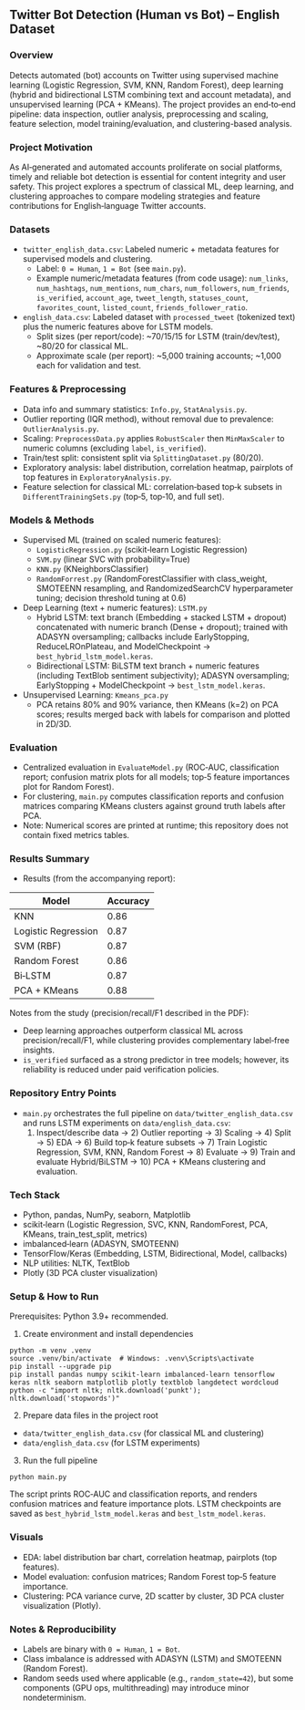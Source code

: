 ## Twitter Bot Detection (Human vs Bot) – English Dataset

### Overview
Detects automated (bot) accounts on Twitter using supervised machine learning (Logistic Regression, SVM, KNN, Random Forest), deep learning (hybrid and bidirectional LSTM combining text and account metadata), and unsupervised learning (PCA + KMeans). The project provides an end‑to‑end pipeline: data inspection, outlier analysis, preprocessing and scaling, feature selection, model training/evaluation, and clustering-based analysis.

### Project Motivation
As AI‑generated and automated accounts proliferate on social platforms, timely and reliable bot detection is essential for content integrity and user safety. This project explores a spectrum of classical ML, deep learning, and clustering approaches to compare modeling strategies and feature contributions for English‑language Twitter accounts.

### Datasets
- `twitter_english_data.csv`: Labeled numeric + metadata features for supervised models and clustering.
  - Label: `0 = Human`, `1 = Bot` (see `main.py`).
  - Example numeric/metadata features (from code usage): `num_links`, `num_hashtags`, `num_mentions`, `num_chars`, `num_followers`, `num_friends`, `is_verified`, `account_age`, `tweet_length`, `statuses_count`, `favorites_count`, `listed_count`, `friends_follower_ratio`.
- `english_data.csv`: Labeled dataset with `processed_tweet` (tokenized text) plus the numeric features above for LSTM models.
  - Split sizes (per report/code): ~70/15/15 for LSTM (train/dev/test), ~80/20 for classical ML.
  - Approximate scale (per report): ~5,000 training accounts; ~1,000 each for validation and test.

### Features & Preprocessing
- Data info and summary statistics: `Info.py`, `StatAnalysis.py`.
- Outlier reporting (IQR method), without removal due to prevalence: `OutlierAnalysis.py`.
- Scaling: `PreprocessData.py` applies `RobustScaler` then `MinMaxScaler` to numeric columns (excluding `label`, `is_verified`).
- Train/test split: consistent split via `SplittingDataset.py` (80/20).
- Exploratory analysis: label distribution, correlation heatmap, pairplots of top features in `ExploratoryAnalysis.py`.
- Feature selection for classical ML: correlation‑based top‑k subsets in `DifferentTrainingSets.py` (top‑5, top‑10, and full set).

### Models & Methods
- Supervised ML (trained on scaled numeric features):
  - `LogisticRegression.py` (scikit‑learn Logistic Regression)
  - `SVM.py` (linear SVC with probability=True)
  - `KNN.py` (KNeighborsClassifier)
  - `RandomForrest.py` (RandomForestClassifier with class_weight, SMOTEENN resampling, and RandomizedSearchCV hyperparameter tuning; decision threshold tuning at 0.6)
- Deep Learning (text + numeric features): `LSTM.py`
  - Hybrid LSTM: text branch (Embedding + stacked LSTM + dropout) concatenated with numeric branch (Dense + dropout); trained with ADASYN oversampling; callbacks include EarlyStopping, ReduceLROnPlateau, and ModelCheckpoint → `best_hybrid_lstm_model.keras`.
  - Bidirectional LSTM: BiLSTM text branch + numeric features (including TextBlob sentiment subjectivity); ADASYN oversampling; EarlyStopping + ModelCheckpoint → `best_lstm_model.keras`.
- Unsupervised Learning: `Kmeans_pca.py`
  - PCA retains 80% and 90% variance, then KMeans (k=2) on PCA scores; results merged back with labels for comparison and plotted in 2D/3D.

### Evaluation
- Centralized evaluation in `EvaluateModel.py` (ROC‑AUC, classification report; confusion matrix plots for all models; top‑5 feature importances plot for Random Forest).
- For clustering, `main.py` computes classification reports and confusion matrices comparing KMeans clusters against ground truth labels after PCA.
- Note: Numerical scores are printed at runtime; this repository does not contain fixed metrics tables.

### Results Summary
- Results (from the accompanying report):

| Model              | Accuracy |
|--------------------|----------|
| KNN                | 0.86     |
| Logistic Regression| 0.87     |
| SVM (RBF)         | 0.87     |
| Random Forest      | 0.86     |
| Bi‑LSTM            | 0.87     |
| PCA + KMeans       | 0.88     |

Notes from the study (precision/recall/F1 described in the PDF):
- Deep learning approaches outperform classical ML across precision/recall/F1, while clustering provides complementary label‑free insights.
- `is_verified` surfaced as a strong predictor in tree models; however, its reliability is reduced under paid verification policies.

### Repository Entry Points
- `main.py` orchestrates the full pipeline on `data/twitter_english_data.csv` and runs LSTM experiments on `data/english_data.csv`:
  1) Inspect/describe data → 2) Outlier reporting → 3) Scaling → 4) Split → 5) EDA → 6) Build top‑k feature subsets → 7) Train Logistic Regression, SVM, KNN, Random Forest → 8) Evaluate → 9) Train and evaluate Hybrid/BiLSTM → 10) PCA + KMeans clustering and evaluation.

### Tech Stack
- Python, pandas, NumPy, seaborn, Matplotlib
- scikit‑learn (Logistic Regression, SVC, KNN, RandomForest, PCA, KMeans, train_test_split, metrics)
- imbalanced‑learn (ADASYN, SMOTEENN)
- TensorFlow/Keras (Embedding, LSTM, Bidirectional, Model, callbacks)
- NLP utilities: NLTK, TextBlob
- Plotly (3D PCA cluster visualization)

### Setup & How to Run
Prerequisites: Python 3.9+ recommended.

1) Create environment and install dependencies
```
python -m venv .venv
source .venv/bin/activate  # Windows: .venv\Scripts\activate
pip install --upgrade pip
pip install pandas numpy scikit-learn imbalanced-learn tensorflow keras nltk seaborn matplotlib plotly textblob langdetect wordcloud
python -c "import nltk; nltk.download('punkt'); nltk.download('stopwords')"
```

2) Prepare data files in the project root
- `data/twitter_english_data.csv` (for classical ML and clustering)
- `data/english_data.csv` (for LSTM experiments)

3) Run the full pipeline
```
python main.py
```
The script prints ROC‑AUC and classification reports, and renders confusion matrices and feature importance plots. LSTM checkpoints are saved as `best_hybrid_lstm_model.keras` and `best_lstm_model.keras`.

### Visuals
- EDA: label distribution bar chart, correlation heatmap, pairplots (top features).
- Model evaluation: confusion matrices; Random Forest top‑5 feature importance.
- Clustering: PCA variance curve, 2D scatter by cluster, 3D PCA cluster visualization (Plotly).

### Notes & Reproducibility
- Labels are binary with `0 = Human`, `1 = Bot`.
- Class imbalance is addressed with ADASYN (LSTM) and SMOTEENN (Random Forest).
- Random seeds used where applicable (e.g., `random_state=42`), but some components (GPU ops, multithreading) may introduce minor nondeterminism.




